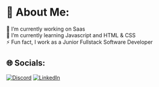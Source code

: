 # 💫 About Me:
🔭 I’m currently working on Saas<br>🌱 I’m currently learning Javascript and HTML & CSS <br>⚡ Fun fact, I work as a Junior Fullstack Software Developer


## 🌐 Socials:
[![Discord](https://img.shields.io/badge/Discord-%237289DA.svg?logo=discord&logoColor=white)](https://discord.gg/eaven6520) [![LinkedIn](https://img.shields.io/badge/LinkedIn-%230077B5.svg?logo=linkedin&logoColor=white)](https://www.linkedin.com/in/eaven/) 



